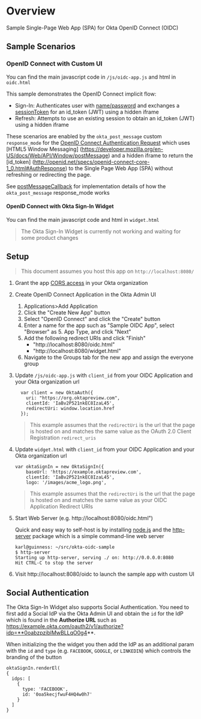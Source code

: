 # Overview

Sample Single-Page Web App (SPA) for Okta OpenID Connect (OIDC)

## Sample Scenarios

### OpenID Connect with Custom UI

You can find the main javascript code in `/js/oidc-app.js` and html in `oidc.html`

This sample demonstrates the OpenID Connect implicit flow:

- Sign-In: Authenticates user with [name/password](http://developer.okta.com/docs/api/resources/authn.html#primary-authentication-with-public-application) and exchanges a [sessionToken](http://developer.okta.com/docs/api/resources/authn.html#session-token) for an id_token (JWT) using a hidden iframe
- Refresh: Attempts to use an existing session to obtain an id_token (JWT) using a hidden iframe

These scenarios are enabled by the `okta_post_message` custom `response_mode` for the [OpenID Connect Authentication Request](http://openid.net/specs/openid-connect-core-1_0.html#AuthRequest) which uses [HTML5 Window Messaging] (https://developer.mozilla.org/en-US/docs/Web/API/Window/postMessage) and a hidden iframe to return the [id_token]  (http://openid.net/specs/openid-connect-core-1_0.html#AuthResponse) to the Single Page Web App (SPA) without refreshing or redirecting the page.

See [postMessageCallback](https://github.com/mcguinness/okta-oidc-sample/blob/master/js/OktaAuthRequireJquery.js#L1118) for implementation details of how the `okta_post_message` response_mode works

#### OpenID Connect with Okta Sign-In Widget

You can find the main javascript code and html in `widget.html`

> The Okta Sign-In Widget is currently not working and waiting for some product changes

## Setup

> This document assumes you host this app on `http://localhost:8080/`

1. Grant the app [CORS access](http://developer.okta.com/docs/api/getting_started/enabling_cors.html) in your Okta organization

2. Create OpenID Connect Application in the Okta Admin UI

    1. Applications>Add Application
    2. Click the "Create New App" button
    3. Select "OpenID Connect" and click the "Create" button
    4. Enter a name for the app such as "Sample OIDC App", select "Browser" as 5. App Type, and click "Next"
    6. Add the following redirect URIs and click "Finish"
        - "http://localhost:8080/oidc.html"
        - "http://localhost:8080/widget.html"
    7. Navigate to the Groups tab for the new app and assign the everyone group

3. Update `/js/oidc-app.js` with `client_id` from your OIDC Application and your Okta organization url

    ```
      var client = new OktaAuth({
        uri: "https://org.oktapreview.com",
        clientId: 'IaBv2P521nkEC8IzaL45',
        redirectUri: window.location.href
      });
    ```

    > This example assumes that the `redirectUri` is the url that the page is hosted on and matches the same value as the OAuth 2.0 Client Registration `redirect_uris`

4. Update `widget.html` with `client_id` from your OIDC Application and your Okta organization url

    ```
    var oktaSignIn = new OktaSignIn({
        baseUrl: 'https://example.oktapreview.com',
        clientId: 'IaBv2P521nkEC8IzaL45',
        logo: '/images/acme_logo.png',
    ```

    > This example assumes that the `redirectUri` is the url that the page is hosted on and matches the same value as your OIDC Application Redirect URIs

4. Start Web Server (e.g. http://localhost:8080/oidc.html")

    Quick and easy way to self-host is by installing [node.js](https://nodejs.org/en/download/) and the [http-server](https://www.npmjs.com/package/http-server) package which is a simple command-line web server

    ```
    karl@guinness: ~/src/okta-oidc-sample
    $ http-server
    Starting up http-server, serving ./ on: http://0.0.0.0:8080
    Hit CTRL-C to stop the server
    ```

5. Visit http://localhost:8080/oidc to launch the sample app with custom UI

## Social Authentication

The Okta Sign-In Widget also supports Social Authentication.  You need to first add a Social IdP via the Okta Admin UI and obtain the `id` for the IdP which is found in the **Authorize URL** such as https://example.okta.com/oauth2/v1/authorize?idp=**0oabzpziblMwBLLqO0g4**.

When initializing the the widget you then add the IdP as an additional param with the `id` and `type` (e.g. `FACEBOOK`, `GOOGLE`, or `LINKEDIN`) which controls the branding of the button

```
oktaSignIn.renderEl(
{
  idps: [
    {
      type: 'FACEBOOK',
      id: '0oa5kecjfwuF4HQ4w0h7'
    }
  ]
}
```
